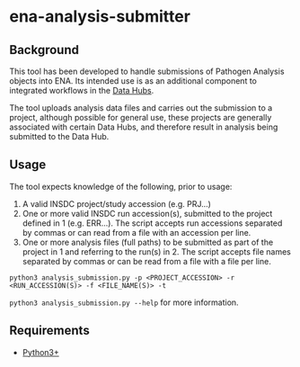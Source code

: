 # ena-analysis-submitter

Background
----------
This tool has been developed to handle submissions of Pathogen Analysis objects into ENA. Its intended use is as an additional component to integrated workflows in the [Data Hubs](http://europepmc.org/article/PMC/6927095).

The tool uploads analysis data files and carries out the submission to a project, although possible for general use, these projects are generally associated with certain Data Hubs, and therefore result in analysis being submitted to the Data Hub.

Usage
-----
The tool expects knowledge of the following, prior to usage:

1. A valid INSDC project/study accession (e.g. PRJ...)
2. One or more valid INSDC run accession(s), submitted to the project defined in 1 (e.g. ERR...). The script accepts run accessions separated by commas or can read from a file with an accession per line.
3. One or more analysis files (full paths) to be submitted as part of the project in 1 and referring to the run(s) in 2. The script accepts file names separated by commas or can be read from a file with a file per line.

`python3 analysis_submission.py -p <PROJECT_ACCESSION> -r <RUN_ACCESSION(S)> -f <FILE_NAME(S)> -t`

`python3 analysis_submission.py --help` for more information.

Requirements
------------
- [Python3+](https://www.python.org/downloads/)